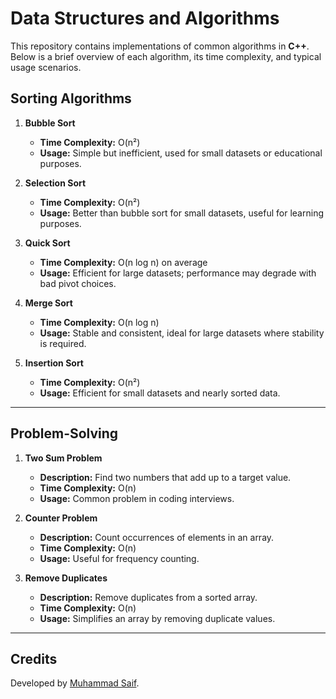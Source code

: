 # Data Structures and Algorithms

This repository contains implementations of common algorithms in **C++**. Below is a brief overview of each algorithm, its time complexity, and typical usage scenarios.

## Sorting Algorithms

1. **Bubble Sort**
   - **Time Complexity:** O(n²)
   - **Usage:** Simple but inefficient, used for small datasets or educational purposes.

2. **Selection Sort**
   - **Time Complexity:** O(n²)
   - **Usage:** Better than bubble sort for small datasets, useful for learning purposes.

3. **Quick Sort**
   - **Time Complexity:** O(n log n) on average
   - **Usage:** Efficient for large datasets; performance may degrade with bad pivot choices.

4. **Merge Sort**
   - **Time Complexity:** O(n log n)
   - **Usage:** Stable and consistent, ideal for large datasets where stability is required.

5. **Insertion Sort**
   - **Time Complexity:** O(n²)
   - **Usage:** Efficient for small datasets and nearly sorted data.

---

## Problem-Solving

1. **Two Sum Problem**
   - **Description:** Find two numbers that add up to a target value.
   - **Time Complexity:** O(n)
   - **Usage:** Common problem in coding interviews.

2. **Counter Problem**
   - **Description:** Count occurrences of elements in an array.
   - **Time Complexity:** O(n)
   - **Usage:** Useful for frequency counting.

3. **Remove Duplicates**
   - **Description:** Remove duplicates from a sorted array.
   - **Time Complexity:** O(n)
   - **Usage:** Simplifies an array by removing duplicate values.

---

## Credits

Developed by [Muhammad Saif](https://github.com/saifiimuhammad).
